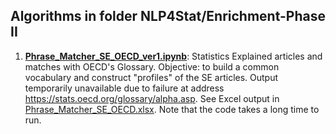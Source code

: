 ## Algorithms in folder NLP4Stat/Enrichment-Phase II

1. [**Phrase_Matcher_SE_OECD_ver1.ipynb**](https://github.com/eurostat/NLP4Stat/blob/main/Enrichment-Phase%20II/Phrase_Matcher_SE_OECD_ver1.ipynb): Statistics Explained  articles and matches with OECD's Glossary. Objective: to build a common vocabulary and construct "profiles" of the SE articles. Output temporarily unavailable due to failure at address https://stats.oecd.org/glossary/alpha.asp. See Excel output in [Phrase_Matcher_SE_OECD.xlsx](https://github.com/eurostat/NLP4Stat/blob/main/Enrichment-Phase%20II/Phrase_Matcher_SE_OECD.xlsx). Note that the code takes a long time to run.
 


